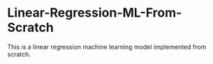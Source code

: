 # Linear-Regression-ML-From-Scratch
This is a linear regression machine learning model implemented from scratch.

